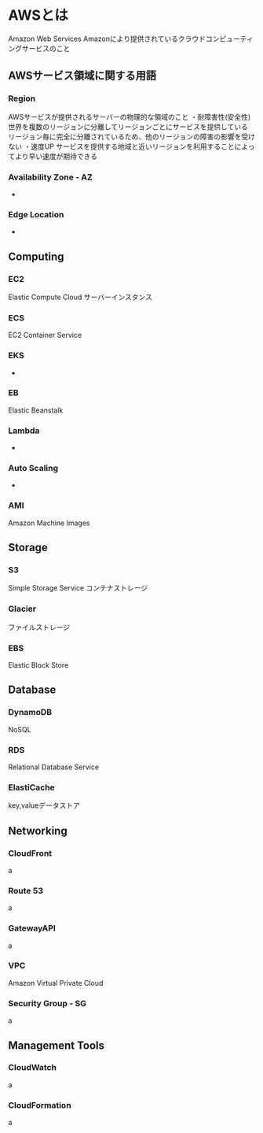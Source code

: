 # AWSとは
Amazon Web Services
Amazonにより提供されているクラウドコンピューティングサービスのこと

## AWSサービス領域に関する用語
### Region
AWSサービスが提供されるサーバーの物理的な領域のこと
・耐障害性(安全性)
世界を複数のリージョンに分離してリージョンごとにサービスを提供している
リージョン毎に完全に分離されているため、他のリージョンの障害の影響を受けない
・速度UP
サービスを提供する地域と近いリージョンを利用することによってより早い速度が期待できる

### Availability Zone - AZ
-
### Edge Location
-

## Computing
### EC2
Elastic Compute Cloud
サーバーインスタンス
### ECS
EC2 Container Service
### EKS
-
### EB
Elastic Beanstalk
### Lambda
-
### Auto Scaling
-
### AMI
Amazon Machine Images

## Storage
### S3
Simple Storage Service
コンテナストレージ
### Glacier
ファイルストレージ
### EBS
Elastic Block Store

## Database
### DynamoDB
NoSQL
### RDS
Relational Database Service
### ElastiCache
key,valueデータストア

## Networking
### CloudFront
a
### Route 53
a
### GatewayAPI
a
### VPC
Amazon Virtual Private Cloud

### Security Group - SG
a

## Management Tools
### CloudWatch
a
### CloudFormation
a
